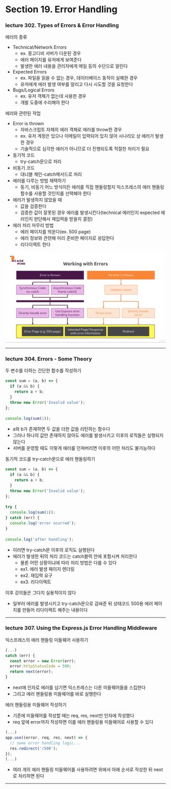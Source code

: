 # Section 19. Error Handling

### lecture 302. Types of Errors & Error Handling

에러의 종류
* Technical/Network Errors
  - ex. 몽고디비 서버가 다운된 경우
  - 에러 페이지를 유저에게 보여준다
  - 발생한 에러 내용을 관리자에게 메일 등의 수단으로 알린다
* Expected Errors
  - ex. 파일을 읽을 수 없는 경우, 데이터베이스 동작이 실패한 경우
  - 유저에게 에러 발생 여부를 알리고 다시 시도할 것을 요청한다
* Bugs/Logical Errors
  - ex. 유저 객체가 없는데 사용한 경우
  - 개발 도중에 수리해야 한다

에러와 관련된 작업
* Error is thrown
  - 자바스크립트 자체의 에러 객체로 에러를 throw한 경우
  - ex. 유저 계정은 있으나 이메일이 입력되어 있지 않아 시나리오 상 에러가 발생한 경우
  - 기술적으로 심각한 에러가 아니므로 더 진행되도록 적절한 처리가 필요
* 동기적 코드
  - try-catch문으로 처리
* 비동기 코드
  - 대너블 체인-catch메서드로 처리
* 에러를 다루는 방법 채택하기
  - 동기, 비동기 어느 방식이든 에러를 직접 핸들링할지 익스프레스의 에러 핸들링 함수를 사용할 것인지를 선택해야 한다
* 에러가 발생하지 않았을 때
  - 값을 검증한다
  - 검증한 값이 잘못된 경우 에러를 발생시킨다(technical 에러인지 expected 에러인지 판단해서 재입력을 받을지 결정)
* 에러 처리 마무리 방법
  - 에러 페이지를 띄운다(ex. 500 page)
  - 에러 정보와 관련해 미리 준비한 페이지로 응답한다
  - 리다이렉트 한다

![working-with-error](../img/working-with-errors.png)

---

### lecture 304. Errors - Some Theory

두 변수를 더하는 간단한 함수를 작성하기
```js
const sum = (a, b) => {
  if (a && b) {
    return a + b;
  }
  throw new Error('Invalid value');
};

console.log(sum(1));
```
* a와 b가 존재하면 두 값을 더한 값을 리턴하는 함수다
* 그러나 하나의 값만 존재하지 않아도 에러를 발생시키고 이후의 로직들은 실행되지 않는다
* 서버를 운영할 때도 이렇게 에러를 던져버리면 이후의 어떤 처리도 불가능하다

동기적 코드를 try-catch문으로 에러 핸들링하기
```js
const sum = (a, b) => {
  if (a && b) {
    return a + b;
  }
  throw new Error('Invalid value');
};

try {
  console.log(sum(1));
} catch (err) {
  console.log('error ocurred');
}

console.log('after handling');
```
* 이러면 try-catch문 이후의 로직도 실행된다
* 에러가 발생한 뒤의 처리 코드는 catch블럭 안에 포함시켜 처리한다
  - 물론 어떤 상황이냐에 따라 처리 방법은 다를 수 있다
  - ex1. 에러 발생 페이지 렌더링
  - ex2. 재입력 요구
  - ex3. 리다이렉트

이후 강의들은 그다지 실용적이지 않다
* 일부러 에러를 발생시키고 try-catch문으로 감싸준 뒤 상태코드 500용 에러 페이지를 만들어 리다이렉트 해주는 내용이다

---

### lecture 307. Using the Express.js Error Handling Middleware

익스프레스의 에러 핸들링 미들웨어 사용하기
```js
(...)
catch (err) {
  const error = new Error(err);
  error.httpStatusCode = 500;
  return next(error);
}
```
* next에 인자로 에러를 넘기면 익스프레스는 다른 미들웨어들을 스킵한다
* 그리고 에러 핸들링용 미들웨어를 바로 실행한다

에러 핸들링용 미들웨어 작성하기
* 기존에 미들웨어를 작성할 때는 req, res, next만 인자에 작성했다
* req 앞에 error까지 작성하면 이를 에러 핸들링용 미들웨어로 사용할 수 있다
```js
(...)
app.use((error, req, res, next) => {
  // some error handling logic...
  res.redirect('/500');
});
(...)
```
* 여러 개의 에러 핸들링 미들웨어를 사용하려면 위에서 아래 순서로 작성한 뒤 next로 처리하면 된다

---